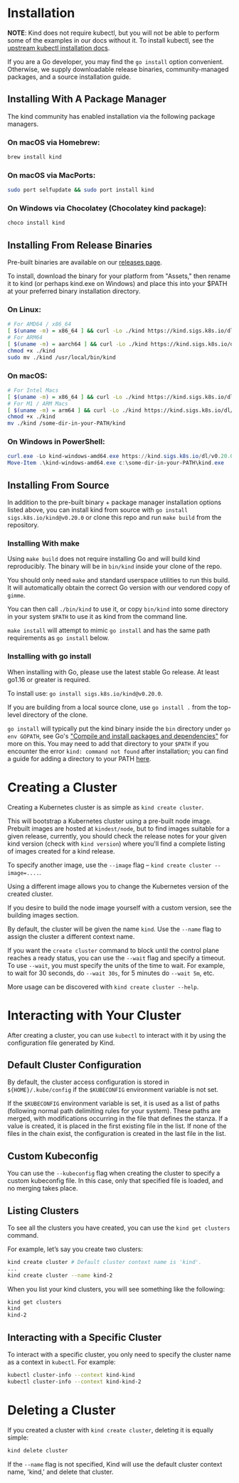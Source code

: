 # Installation

**NOTE**: Kind does not require kubectl, but you will not be able to perform some of the examples in our docs without it. To install kubectl, see the [upstream kubectl installation docs](https://kubernetes.io/docs/tasks/tools/install-kubectl/).

If you are a Go developer, you may find the `go install` option convenient. Otherwise, we supply downloadable release binaries, community-managed packages, and a source installation guide.

## Installing With A Package Manager

The kind community has enabled installation via the following package managers.

### On macOS via Homebrew:

```bash
brew install kind
```

### On macOS via MacPorts:

```bash
sudo port selfupdate && sudo port install kind
```

### On Windows via Chocolatey (Chocolatey kind package):

```bash
choco install kind
```

## Installing From Release Binaries

Pre-built binaries are available on our [releases page](https://github.com/kubernetes-sigs/kind/releases).

To install, download the binary for your platform from "Assets," then rename it to kind (or perhaps kind.exe on Windows) and place this into your $PATH at your preferred binary installation directory.

### On Linux:

```bash
# For AMD64 / x86_64
[ $(uname -m) = x86_64 ] && curl -Lo ./kind https://kind.sigs.k8s.io/dl/v0.20.0/kind-linux-amd64
# For ARM64
[ $(uname -m) = aarch64 ] && curl -Lo ./kind https://kind.sigs.k8s.io/dl/v0.20.0/kind-linux-arm64
chmod +x ./kind
sudo mv ./kind /usr/local/bin/kind
```

### On macOS:

```bash
# For Intel Macs
[ $(uname -m) = x86_64 ] && curl -Lo ./kind https://kind.sigs.k8s.io/dl/v0.20.0/kind-darwin-amd64
# For M1 / ARM Macs
[ $(uname -m) = arm64 ] && curl -Lo ./kind https://kind.sigs.k8s.io/dl/v0.20.0/kind-darwin-arm64
chmod +x ./kind
mv ./kind /some-dir-in-your-PATH/kind
```

### On Windows in PowerShell:

```powershell
curl.exe -Lo kind-windows-amd64.exe https://kind.sigs.k8s.io/dl/v0.20.0/kind-windows-amd64
Move-Item .\kind-windows-amd64.exe c:\some-dir-in-your-PATH\kind.exe
```

## Installing From Source

In addition to the pre-built binary + package manager installation options listed above, you can install kind from source with `go install sigs.k8s.io/kind@v0.20.0` or clone this repo and run `make build` from the repository.

### Installing With make

Using `make build` does not require installing Go and will build kind reproducibly. The binary will be in `bin/kind` inside your clone of the repo.

You should only need `make` and standard userspace utilities to run this build. It will automatically obtain the correct Go version with our vendored copy of `gimme`.

You can then call `./bin/kind` to use it, or copy `bin/kind` into some directory in your system `$PATH` to use it as kind from the command line.

`make install` will attempt to mimic `go install` and has the same path requirements as `go install` below.

### Installing with go install

When installing with Go, please use the latest stable Go release. At least go1.16 or greater is required.

To install use: `go install sigs.k8s.io/kind@v0.20.0`.

If you are building from a local source clone, use `go install .` from the top-level directory of the clone.

`go install` will typically put the kind binary inside the `bin` directory under `go env GOPATH`, see Go's ["Compile and install packages and dependencies"](https://golang.org/doc/code.html#GOPATH) for more on this. You may need to add that directory to your `$PATH` if you encounter the error `kind: command not found` after installation; you can find a guide for adding a directory to your PATH [here](https://gist.github.com/nex3/c395b2f8fd4b02068be37c961301caa7#file-path-md).

# Creating a Cluster

Creating a Kubernetes cluster is as simple as `kind create cluster`.

This will bootstrap a Kubernetes cluster using a pre-built node image. Prebuilt images are hosted at `kindest/node`, but to find images suitable for a given release, currently, you should check the release notes for your given kind version (check with `kind version`) where you'll find a complete listing of images created for a kind release.

To specify another image, use the `--image` flag – `kind create cluster --image=....`.

Using a different image allows you to change the Kubernetes version of the created cluster.

If you desire to build the node image yourself with a custom version, see the building images section.

By default, the cluster will be given the name `kind`. Use the `--name` flag to assign the cluster a different context name.

If you want the `create cluster` command to block until the control plane reaches a ready status, you can use the `--wait` flag and specify a timeout. To use `--wait`, you must specify the units of the time to wait. For example, to wait for 30 seconds, do `--wait 30s`, for 5 minutes do `--wait 5m`, etc.

More usage can be discovered with `kind create cluster --help`.

# Interacting with Your Cluster

After creating a cluster, you can use `kubectl` to interact with it by using the configuration file generated by Kind.

## Default Cluster Configuration

By default, the cluster access configuration is stored in `${HOME}/.kube/config` if the `$KUBECONFIG` environment variable is not set.

If the `$KUBECONFIG` environment variable is set, it is used as a list of paths (following normal path delimiting rules for your system). These paths are merged, with modifications occurring in the file that defines the stanza. If a value is created, it is placed in the first existing file in the list. If none of the files in the chain exist, the configuration is created in the last file in the list.

## Custom Kubeconfig

You can use the `--kubeconfig` flag when creating the cluster to specify a custom kubeconfig file. In this case, only that specified file is loaded, and no merging takes place.

## Listing Clusters

To see all the clusters you have created, you can use the `kind get clusters` command.

For example, let’s say you create two clusters:

```bash
kind create cluster # Default cluster context name is 'kind'.
...
kind create cluster --name kind-2
```

When you list your kind clusters, you will see something like the following:

```bash
kind get clusters
kind
kind-2
```

## Interacting with a Specific Cluster

To interact with a specific cluster, you only need to specify the cluster name as a context in `kubectl`. For example:

```bash
kubectl cluster-info --context kind-kind
kubectl cluster-info --context kind-kind-2
```

# Deleting a Cluster

If you created a cluster with `kind create cluster`, deleting it is equally simple:

```bash
kind delete cluster
```
If the `--name` flag is not specified, Kind will use the default cluster context name, 'kind,' and delete that cluster.








